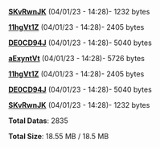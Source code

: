 [**SKvRwnJK**](/data/SKvRwnJK.txt) (04/01/23 - 14:28)- 1232 bytes

[**11hgVt1Z**](/data/11hgVt1Z.txt) (04/01/23 - 14:28)- 2405 bytes

[**DE0CD94J**](/data/DE0CD94J.txt) (04/01/23 - 14:28)- 5040 bytes

[**aExyntVt**](/data/aExyntVt.txt) (04/01/23 - 14:28)- 5726 bytes

[**11hgVt1Z**](/data/11hgVt1Z.txt) (04/01/23 - 14:28)- 2405 bytes

[**DE0CD94J**](/data/DE0CD94J.txt) (04/01/23 - 14:28)- 5040 bytes

[**SKvRwnJK**](/data/SKvRwnJK.txt) (04/01/23 - 14:28)- 1232 bytes

**Total Datas**: 2835

**Total Size**: 18.55 MB / 18.5 MB